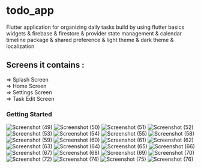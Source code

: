 # todo_app

Flutter application for organizing daily tasks build by using flutter basics widgets & firebase & firestore & provider state management & calendar timeline package & shared preference & light theme & dark theme & localization

## Screens it contains :
=> Splash Screen                                                                                                                                                       
=> Home Screen                                                                                                                                                         
=> Settings Screen                                                                                                                                                     
=> Task Edit Screen                                                                                                                                                     

### Getting Started

![Screenshot (49)](https://user-images.githubusercontent.com/98716306/219906792-a62e31e8-5dfc-46d7-b6c8-f881e9fc71ad.png)
![Screenshot (50)](https://user-images.githubusercontent.com/98716306/219906793-996f1e8d-0e24-441b-b2fc-f51ac64cde00.png)
![Screenshot (51)](https://user-images.githubusercontent.com/98716306/219906794-8192d715-a2b6-429d-9091-12aeb53232ae.png)
![Screenshot (52)](https://user-images.githubusercontent.com/98716306/219906798-8b21bcab-ffb1-4781-95fc-7c67209f2e88.png)
![Screenshot (53)](https://user-images.githubusercontent.com/98716306/219906799-9bf70e76-0bee-4b67-9dc7-8bd9a3792c21.png)
![Screenshot (54)](https://user-images.githubusercontent.com/98716306/219906800-503d4575-af8d-4e10-aabe-9433e232249e.png)
![Screenshot (55)](https://user-images.githubusercontent.com/98716306/219906803-f806eb91-8de5-41e7-94f5-6108e98a2f72.png)
![Screenshot (58)](https://user-images.githubusercontent.com/98716306/219906804-b28e881b-e371-4f0e-aab2-a4edd46fade9.png)
![Screenshot (59)](https://user-images.githubusercontent.com/98716306/219906806-c8ddaf07-2486-4d6e-94df-55e6e7a733c4.png)
![Screenshot (60)](https://user-images.githubusercontent.com/98716306/219906808-bb5ff6c6-b414-453f-8472-05a73bd80453.png)
![Screenshot (61)](https://user-images.githubusercontent.com/98716306/219906809-8f632659-8111-4057-ad05-647e94ed84c5.png)
![Screenshot (62)](https://user-images.githubusercontent.com/98716306/219906810-b81162f9-dba1-4e97-97c0-647d1e44684d.png)
![Screenshot (63)](https://user-images.githubusercontent.com/98716306/219906812-c07f6907-57ce-4b80-a42b-3ce8c1517762.png)
![Screenshot (64)](https://user-images.githubusercontent.com/98716306/219906814-166a0631-c86f-475e-b108-af711be5b8d7.png)
![Screenshot (65)](https://user-images.githubusercontent.com/98716306/219906815-44038a4b-295d-4193-9879-684f70d9e00b.png)
![Screenshot (66)](https://user-images.githubusercontent.com/98716306/219906816-25aa2d1f-53a5-4f72-afe0-93df11408147.png)
![Screenshot (67)](https://user-images.githubusercontent.com/98716306/219906818-fef45432-ab96-4cf3-accb-226dff2b459d.png)
![Screenshot (68)](https://user-images.githubusercontent.com/98716306/219906821-e5bb5936-d5f9-4bcf-b120-918115425717.png)
![Screenshot (69)](https://user-images.githubusercontent.com/98716306/219906822-254679fd-10a9-4305-a9e1-7506b13aa347.png)
![Screenshot (70)](https://user-images.githubusercontent.com/98716306/219906823-c88a45e3-74f4-4604-b1d2-c0a50678df38.png)
![Screenshot (72)](https://user-images.githubusercontent.com/98716306/219906824-f7cbba18-0c78-47d2-936b-7a5d82af27f0.png)
![Screenshot (74)](https://user-images.githubusercontent.com/98716306/219906825-736f9f12-87b6-4d05-aa2c-8e75081b8fe6.png)
![Screenshot (75)](https://user-images.githubusercontent.com/98716306/219906827-66fa25ee-755a-47ca-bd50-8da0a5ed5b29.png)
![Screenshot (76)](https://user-images.githubusercontent.com/98716306/219906828-f2efd583-ce3c-4a50-96f9-2dc8ab8c0fc7.png)
